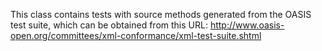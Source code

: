 This class contains tests with source methods generated from the OASIS test suite, which can be obtained from this URL: http://www.oasis-open.org/committees/xml-conformance/xml-test-suite.shtml